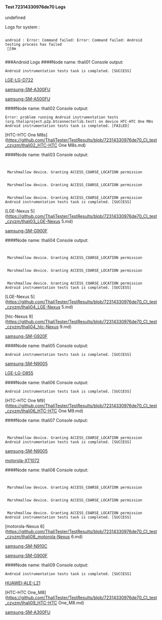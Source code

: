 #### Test 72314330976de70 Logs

undefined

Logs for system : 
```

android : Error: Command failed: Error: Command failed: Android testing process has failed
 [0m


```
###Android Logs
####Node name: thali01
Console output:
```
Android instrumentation tests task is completed. [SUCCESS]
```
[LGE-LG-D722](https://github.com/ThaliTester/TestResults/blob/72314330976de70_CI_test_czyzm/thali01_LGE-LG-D722.md)

[samsung-SM-A300FU](https://github.com/ThaliTester/TestResults/blob/72314330976de70_CI_test_czyzm/thali01_samsung-SM-A300FU.md)

[samsung-SM-A500FU](https://github.com/ThaliTester/TestResults/blob/72314330976de70_CI_test_czyzm/thali01_samsung-SM-A500FU.md)

####Node name: thali02
Console output:
```
Error: problem running Android instrumentation tests (org.thaliproject.p2p.btconnectorlib.test) on device HTC-HTC One M8s 
Android instrumentation tests task is completed. [FAILED]
```
[HTC-HTC One M8s](https://github.com/ThaliTester/TestResults/blob/72314330976de70_CI_test_czyzm/thali02_HTC-HTC One M8s.md)

####Node name: thali03
Console output:
```


 Marshmallow device. Granting ACCESS_COARSE_LOCATION permission


 Marshmallow device. Granting ACCESS_COARSE_LOCATION permission


 Marshmallow device. Granting ACCESS_COARSE_LOCATION permission
Android instrumentation tests task is completed. [SUCCESS]
```
[LGE-Nexus 5](https://github.com/ThaliTester/TestResults/blob/72314330976de70_CI_test_czyzm/thali03_LGE-Nexus 5.md)

[samsung-SM-G900F](https://github.com/ThaliTester/TestResults/blob/72314330976de70_CI_test_czyzm/thali03_samsung-SM-G900F.md)

####Node name: thali04
Console output:
```


 Marshmallow device. Granting ACCESS_COARSE_LOCATION permission


 Marshmallow device. Granting ACCESS_COARSE_LOCATION permission


 Marshmallow device. Granting ACCESS_COARSE_LOCATION permission
Android instrumentation tests task is completed. [SUCCESS]
```
[LGE-Nexus 5](https://github.com/ThaliTester/TestResults/blob/72314330976de70_CI_test_czyzm/thali04_LGE-Nexus 5.md)

[htc-Nexus 9](https://github.com/ThaliTester/TestResults/blob/72314330976de70_CI_test_czyzm/thali04_htc-Nexus 9.md)

[samsung-SM-G920F](https://github.com/ThaliTester/TestResults/blob/72314330976de70_CI_test_czyzm/thali04_samsung-SM-G920F.md)

####Node name: thali05
Console output:
```
Android instrumentation tests task is completed. [SUCCESS]
```
[samsung-SM-N9005](https://github.com/ThaliTester/TestResults/blob/72314330976de70_CI_test_czyzm/thali05_samsung-SM-N9005.md)

[LGE-LG-D855](https://github.com/ThaliTester/TestResults/blob/72314330976de70_CI_test_czyzm/thali05_LGE-LG-D855.md)

####Node name: thali06
Console output:
```
Android instrumentation tests task is completed. [SUCCESS]
```
[HTC-HTC One M9](https://github.com/ThaliTester/TestResults/blob/72314330976de70_CI_test_czyzm/thali06_HTC-HTC One M9.md)

####Node name: thali07
Console output:
```


 Marshmallow device. Granting ACCESS_COARSE_LOCATION permission
Android instrumentation tests task is completed. [SUCCESS]
```
[samsung-SM-N9005](https://github.com/ThaliTester/TestResults/blob/72314330976de70_CI_test_czyzm/thali07_samsung-SM-N9005.md)

[motorola-XT1072](https://github.com/ThaliTester/TestResults/blob/72314330976de70_CI_test_czyzm/thali07_motorola-XT1072.md)

####Node name: thali08
Console output:
```


 Marshmallow device. Granting ACCESS_COARSE_LOCATION permission


 Marshmallow device. Granting ACCESS_COARSE_LOCATION permission


 Marshmallow device. Granting ACCESS_COARSE_LOCATION permission
Android instrumentation tests task is completed. [SUCCESS]
```
[motorola-Nexus 6](https://github.com/ThaliTester/TestResults/blob/72314330976de70_CI_test_czyzm/thali08_motorola-Nexus 6.md)

[samsung-SM-N910C](https://github.com/ThaliTester/TestResults/blob/72314330976de70_CI_test_czyzm/thali08_samsung-SM-N910C.md)

[samsung-SM-G900F](https://github.com/ThaliTester/TestResults/blob/72314330976de70_CI_test_czyzm/thali08_samsung-SM-G900F.md)

####Node name: thali09
Console output:
```
Android instrumentation tests task is completed. [SUCCESS]
```
[HUAWEI-ALE-L21](https://github.com/ThaliTester/TestResults/blob/72314330976de70_CI_test_czyzm/thali09_HUAWEI-ALE-L21.md)

[HTC-HTC One_M8](https://github.com/ThaliTester/TestResults/blob/72314330976de70_CI_test_czyzm/thali09_HTC-HTC One_M8.md)

[samsung-SM-A300FU](https://github.com/ThaliTester/TestResults/blob/72314330976de70_CI_test_czyzm/thali09_samsung-SM-A300FU.md)




